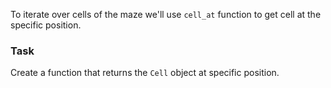 To iterate over cells of the maze we'll use `cell_at` function to get cell at the specific position.

### Task

Create a function that returns the `Cell` object at specific position.
